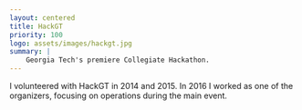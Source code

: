 ```yaml
---
layout: centered
title: HackGT
priority: 100
logo: assets/images/hackgt.jpg
summary: |
    Georgia Tech's premiere Collegiate Hackathon.
---
```


I volunteered with HackGT in 2014 and 2015. In 2016 I worked as one of the
organizers, focusing on operations during the main event.

